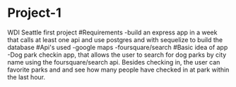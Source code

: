 # Project-1
WDI Seattle first project
#Requirements
-build an express app in a week that calls at least one api and use postgres and with sequelize to build the database
#Api's used
-google maps
-foursquare/search
#Basic idea of app
-Dog park checkin app, that allows the user to search for dog parks by city name using the foursquare/search api.
 Besides checking in, the user can favorite parks and and see how many people have checked in at park within the last  hour.
